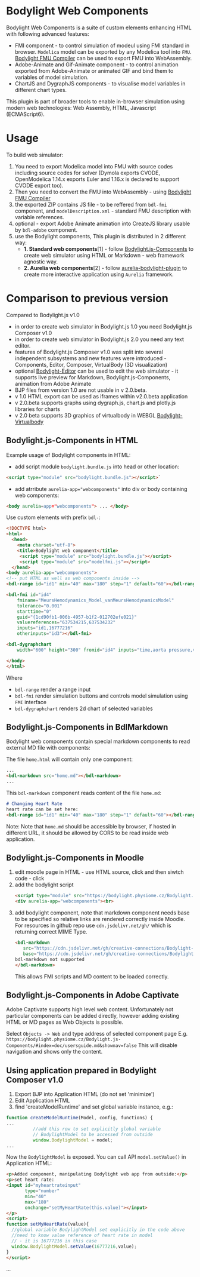 # Bodylight Web Components 

Bodylight Web Components is a suite of custom elements enhancing HTML with following advanced features: 
* FMI component - to control simulation of modeul using FMI standard in browser. `Modelica` model can be exported by any Modelica tool into `FMU`. [Bodylight FMU Compiler](https://github.com/creative-connections/Bodylight.js-FMU-Compiler) can be used to export FMU into WebAssembly.
* Adobe-Animate and Gif-Animate component - to control animation exported from Adobe-Animate or animated GIF and bind them to variables of model simulation.
* ChartJS and DygraphJS components - to visualise model variables in different chart types.

This plugin is part of broader tools to enable in-browser simulation using modern web technologies: Web Assembly, HTML, Javascript (ECMAScript6).

# Usage
To build web simulator:
1) You need to export Modelica model into FMU with source codes including source codes for solver (Dymola exports CVODE, OpenModelica 1.14.x exports Euler and 1.16.x is declared to support CVODE export too).
2) Then you need to convert the FMU into WebAssembly - using [Bodylight FMU Compiler](https://github.com/creative-connections/Bodylight.js-FMU-Compiler) 
3) the exported ZIP contains JS file - to be reffered from `bdl-fmi` component, and `modelDescription.xml` - standard FMU description with variable references.
4) optional - export Adobe Animate animation into CreateJS library usable by `bdl-adobe` component.
5) use the Bodylight components, This plugin is distributed in 2 different way: 
   * **1. Standard web components**[1] - follow [Bodylight.js-Components](https://github.com/creative-connections/Bodylight.js-Components) to create web simulator using HTML or Markdown - web framework agnostic way.  
   * **2. Aurelia web components**[2] - follow [aurelia-bodylight-plugin](https://github.com/creative-connections/aurelia-bodylight-plugin) to create more interactive application using `Aurelia` framework.

# Comparison to previous version

Compared to Bodylight.js v1.0
  * in order to create web simulator in Bodylight.js 1.0 you need Bodylight.js Composer v1.0
  * in order to create web simulator in Bodylight.js 2.0 you need any text editor.
  * features of Bodylight.js Composer v1.0 was split into several independent subsystems and new features were introduced - Components, Editor, Composer, VirtualBody (3D visualization)   
  * optional [Bodylight-Editor](https://bodylight.physiome.cz/Bodylight-Editor/) can be used to edit the web simulator - it supports live preview for Markdown, Bodylight.js-Components, animation from Adobe Animate
  * BJP files from version 1.0 are not usable in v 2.0.beta. 
  * v 1.0 HTML export can be used as iframes within v2.0.beta application
  * v 2.0.beta supports graphs using dygraph.js, chart.js and plotly.js libraries for charts
  * v 2.0 beta supports 3D graphics of virtualbody in WEBGL [Bodylight-Virtualbody](https://github.com/creative-connections/Bodylight-VirtualBody)  
 
## Bodylight.js-Components in HTML
 
Example usage of Bodylight components in HTML:
  * add script module `bodylight.bundle.js` into head or other location:
  ```html
  <script type="module" src="bodylight.bundle.js"></script>`
  ```
  * add atrribute `aurelia-app="webcomponents"` into div or body containing web components:
  ```html
  <body aurelia=app="webcomponents"> ... </body>
  ```
     
Use custom elements with prefix `bdl-`:

```html
<!DOCTYPE html>
<html>
  <head>
    <meta charset="utf-8">
    <title>Bodylight web component</title>
     <script type="module" src="bodylight.bundle.js"></script>
     <script type="module" src="modelfmi.js"></script>
  </head>
<body aurelia-app="webcomponents">
<!-- put HTML as well as web components inside -->
<bdl-range id="id1" min="40" max="180" step="1" default="60"></bdl-range>

<bdl-fmi id="id4" 
    fminame="MeursHemodynamics_Model_vanMeursHemodynamicsModel" 
    tolerance="0.001" 
    starttime="0" 
    guid="{1cd90fb1-006b-4957-b1f2-012702efe021}" 
    valuereferences="637534215,637534232" 
    inputs="id1,16777216" 
    otherinputs="id3"></bdl-fmi>

<bdl-dygraphchart 
    width="600" height="300" fromid="id4" inputs="time,aorta pressure,ventricle pressure"></bdl-dygraphchart>

</body>
</html>
```
Where
  * `bdl-range` render a range input
  * `bdl-fmi` render simulation buttons and controls model simulation using `FMI` interface
  * `bdl-dygraphchart` renders 2d chart of selected variables 

## Bodylight.js-Components in BdlMarkdown

Bodylight web components contain special markdown components to read external MD file with components: 

The file `home.html` will contain only one component:
```html
...
<bdl-markdown src="home.md"></bdl-markdown>
...
```

This `bdl-markdown` component reads content of the file `home.md`:
```markdown
# Changing Heart Rate
heart rate can be set here:
<bdl-range id="id1" min="40" max="180" step="1" default="60"></bdl-range>
```
Note:  Note that `home.md` should be accessible by browser, if hosted in different URL, it should be allowed by CORS to be read inside web application.

## Bodylight.js-Components in Moodle

1. edit moodle page in HTML - use HTML source, click <i class="fa fa-level-down"></i> and then siwtch code - click <i class="fa fa-code"></i>
2. add the bodylight script
   ```html
   <script type="module" src="https://bodylight.physiome.cz/Bodylight.js-Components/bodylight.bundle.js"></script>
   <div aurelia-app="webcomponents"><br>
   ```
3. add bodylight component, note that markdown component needs base to be specified
so relative links are rendered correctly inside Moodle. 
For resources in github repo use `cdn.jsdelivr.net/gh/` which is returning correct MIME Type.
   ```html
   <bdl-markdown 
      src="https://cdn.jsdelivr.net/gh/creative-connections/Bodylight-Scenarios@master/hemodynamics/index.cs.md" 
      base="https://cdn.jsdelivr.net/gh/creative-connections/Bodylight-Scenarios@master/">
   bdl-markdown not supported
   </bdl-markdown>
   ```
   This allows FMI scripts and MD content to be loaded correctly. 

## Bodylight.js-Components in Adobe Captivate

Adobe Captivate supports high level web content. Unfortunately not particular components can be added directly, however adding 
existing HTML or MD pages as Web Objects is possible.
  
Select `Objects -> Web` and type address of selected component page E.g. `https://bodylight.physiome.cz/Bodylight.js-Components/#index=doc/usersguide.md&shownav=false`
 This will disable navigation and shows only the content.

## Using application prepared in Bodylight Composer v1.0
  1. Export BJP into Application HTML (do not set 'minimize')
  2. Edit Application HTML
  3. find 'createModelRuntime' and set global variable instance, e.g.: 
  ```javascript
function createModelRuntime(Model, config, functions) {
...
            //add this row to set explicitly global variable 
            // BodylightModel to be accessed from outside
            window.BodylightModel = model;
...
  ```
  Now the `BodylightModel` is exposed. You can call API `model.setValue()` in Application HTML:
```html
<p>Added component, manipulating Bodylight web app from outside:</p>
<p>set heart rate:
<input id="myheartrateinput" 
       type="number" 
       min="40" 
       max="180" 
       onchange="setMyHeartRate(this.value)"></input> 
</p>
<script>
function setMyHeartRate(value){
  //global variable BodylightModel set explicitly in the code above
  //need to know value reference of heart rate in model 
  // - it is 16777216 in this case
  window.BodylightModel.setValue(16777216,value); 
}
</script>
```
...

[^1]: Web Components: https://developer.mozilla.org/en-US/docs/Web/Web_Components

[^2]: CORS: https://en.wikipedia.org/wiki/Cross-origin_resource_sharing

[^3]: Bodylight 1.0 and Bodylight Composer: https://bodylight.physiome.cz/composer/

[^4]: Bodylight 2.0 Editor - beta: https://bodylight.physiome.cz/Bodylight-Editor/ 
